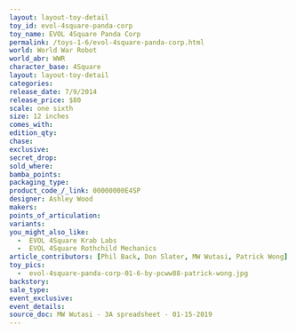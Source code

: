 ```yaml
---
layout: layout-toy-detail 
toy_id: evol-4square-panda-corp
toy_name: EVOL 4Square Panda Corp
permalink: /toys-1-6/evol-4square-panda-corp.html
world: World War Robot
world_abr: WWR
character_base: 4Square
layout: layout-toy-detail
categories: 
release_date: 7/9/2014
release_price: $80 
scale: one sixth
size: 12 inches
comes_with: 
edition_qty: 
chase: 
exclusive: 
secret_drop: 
sold_where: 
bamba_points: 
packaging_type: 
product_code_/_link: 00000000E4SP
designer: Ashley Wood
makers: 
points_of_articulation: 
variants: 
you_might_also_like: 
  -  EVOL 4Square Krab Labs
  -  EVOL 4Square Rothchild Mechanics
article_contributors: [Phil Back, Don Slater, MW Wutasi, Patrick Wong]
toy_pics: 
  -  evol-4square-panda-corp-01-6-by-pcww88-patrick-wong.jpg
backstory: 
sale_type: 
event_exclusive: 
event_details: 
source_doc: MW Wutasi - 3A spreadsheet - 01-15-2019
---
```

